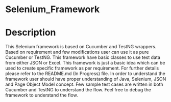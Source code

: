 # Selenium_Framework
# Description
This Selenium framework is based on Cucumber and TestNG wrappers. Based on requirement and few modifications user can use it as pure Cucumber or TestNG. This framework have basic classes to use test data from either JSON or Excel. This framework is just a basic idea which can be used to create specific framework as per requirement. For further details please refer to the README.md (In Progress) file. In order to understand the framework user should have proper understanding of Java, Selenium, JSON and Page Object Model concept. Few sample test cases are written in both Cucumber and TestNG to understand the flow. Feel free to debug the framework to understand the flow.
